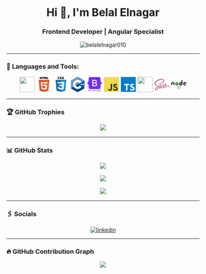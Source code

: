 <h1 align="center">Hi 👋, I'm Belal Elnagar</h1>
<h3 align="center">Frontend Developer | Angular Specialist</h3>

<p align="center">
  <img src="https://komarev.com/ghpvc/?username=belalelnagar010&label=Profile%20views&color=0e75b6&style=flat" alt="belalelnagar010" />
</p>

---

### 🧰 Languages and Tools:
<p align="center">
  <!-- Angular -->
  <a href="https://angular.io" target="_blank"><img src="https://angular.io/assets/images/logos/angular/angular.svg" width="40" height="40"/></a>
  <!-- HTML -->
  <a href="https://developer.mozilla.org/en-US/docs/Web/HTML" target="_blank"><img src="https://raw.githubusercontent.com/devicons/devicon/master/icons/html5/html5-original-wordmark.svg" width="40" height="40"/></a>
  <!-- CSS -->
  <a href="https://developer.mozilla.org/en-US/docs/Web/CSS" target="_blank"><img src="https://raw.githubusercontent.com/devicons/devicon/master/icons/css3/css3-original-wordmark.svg" width="40" height="40"/></a>
  <!-- C++ -->
  <a href="https://www.cplusplus.com/" target="_blank"><img src="https://raw.githubusercontent.com/devicons/devicon/master/icons/cplusplus/cplusplus-original.svg" width="40" height="40"/></a>
  <!-- Bootstrap -->
  <a href="https://getbootstrap.com" target="_blank"><img src="https://raw.githubusercontent.com/devicons/devicon/master/icons/bootstrap/bootstrap-plain-wordmark.svg" width="40" height="40"/></a>
  <!-- JavaScript -->
  <a href="https://developer.mozilla.org/en-US/docs/Web/JavaScript" target="_blank"><img src="https://raw.githubusercontent.com/devicons/devicon/master/icons/javascript/javascript-original.svg" width="40" height="40"/></a>
  <!-- TypeScript -->
  <a href="https://www.typescriptlang.org/" target="_blank"><img src="https://raw.githubusercontent.com/devicons/devicon/master/icons/typescript/typescript-original.svg" width="40" height="40"/></a>
  <!-- Tailwind -->
  <a href="https://tailwindcss.com/" target="_blank"><img src="https://www.vectorlogo.zone/logos/tailwindcss/tailwindcss-icon.svg" width="40" height="40"/></a>
  <!-- Sass -->
  <a href="https://sass-lang.com/" target="_blank"><img src="https://raw.githubusercontent.com/devicons/devicon/master/icons/sass/sass-original.svg" width="40" height="40"/></a>
  <!-- Node.js -->
  <a href="https://nodejs.org" target="_blank"><img src="https://raw.githubusercontent.com/devicons/devicon/master/icons/nodejs/nodejs-original-wordmark.svg" width="40" height="40"/></a>
</p>

---

### 🏆 GitHub Trophies
<p align="center">
  <img src="https://github-profile-trophy.vercel.app/?username=belalelnagar010&theme=radical&column=7" />
</p>

---

### 📊 GitHub Stats

<p align="center">
  <img src="https://github-readme-stats.vercel.app/api?username=belalelnagar010&show_icons=true&locale=en&theme=radical" />
</p>
<p align="center">
  <img src="https://github-readme-streak-stats.herokuapp.com/?user=belalelnagar010&theme=radical" />
</p>
<p align="center">
  <img src="https://github-readme-stats.vercel.app/api/top-langs/?username=belalelnagar010&layout=compact&theme=radical" />
</p>

---

### 🖇️ Socials
<p align="center">
  <a href="https://www.linkedin.com/in/belal-elnagar-550867255/" target="blank">
    <img src="https://cdn.jsdelivr.net/npm/simple-icons@3.0.1/icons/linkedin.svg" alt="linkedin" height="30" width="30"/>
  </a>
</p>

---

### 🔥 GitHub Contribution Graph

<p align="center">
  <img src="https://activity-graph.herokuapp.com/graph?username=belalelnagar010&theme=tokyonight" />
</p>
